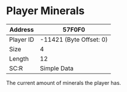 #  Player Minerals
Address   | 57F0F0
----------|-------------
Player ID | -11421 (Byte Offset: 0)
Size 	  | 4
Length 	  | 12
SC:R      | Simple Data

The current amount of minerals the player has.
